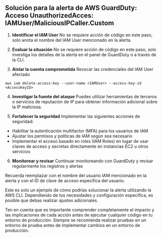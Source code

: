 ## Solución para la alerta de AWS GuardDuty:                                                                                Acceso UnauthorizedAcces: IAMUser/MaliciousIPCaller.Custom

1. **Identificar el IAM User**
   No se requiere acción de código en este paso, solo anota el nombre del IAM User mencionado en la alerta.

2. **Evaluar la situación**
   No se requiere acción de código en este paso, solo investiga los detalles de la alerta en el panel de GuardDuty o a través de la CLI.

3. **Aislar la cuenta comprometida**
   Revocar las credenciales del IAM User afectado
```shell
aws iam delete-access-key --user-name <IAMUser> --access-key-id <AccessKeyID>
```

4. **Investigar la fuente del ataque**
Puedes utilizar herramientas de terceros o servicios de reputación de IP para obtener información adicional sobre la IP maliciosa.

5. **Fortalecer la seguridad**
Implementar las siguientes acciones de seguridad:
- Habilitar la autenticación multifactor (MFA) para los usuarios de IAM
- Ajustar los permisos y políticas de IAM según sea necesario
- Implementar el acceso basado en roles (IAM Roles) en lugar de usar claves de acceso y secretas directamente en instancias EC2 u otros servicios

6. **Monitorear y revisar**
Continuar monitoreando con GuardDuty y revisar regularmente los registros y alertas




Recuerda reemplazar <IAMUser> con el nombre del usuario IAM mencionado en la alerta y <AccessKeyID> con el ID de clave de acceso específica del usuario.

Este es solo un ejemplo de cómo podrías solucionar la alerta utilizando la AWS CLI. Dependiendo de tus necesidades y configuración específica, es posible que debas realizar ajustes adicionales.

Ten en cuenta que es importante comprender completamente el impacto y las implicaciones de cada acción antes de ejecutar cualquier código en tu entorno de producción. Siempre se recomienda realizar pruebas en un entorno de prueba antes de implementar cambios en un entorno de producción.
